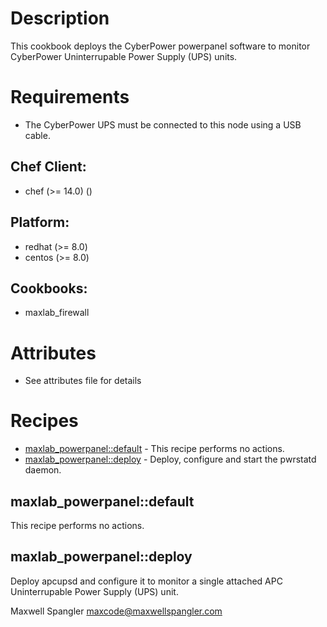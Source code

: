 # Description

This cookbook deploys the CyberPower powerpanel software to monitor CyberPower Uninterrupable Power Supply (UPS) units.

# Requirements

* The CyberPower UPS must be connected to this node using a USB cable.

## Chef Client:

* chef (>= 14.0) ()

## Platform:

* redhat (>= 8.0)
* centos (>= 8.0)

## Cookbooks:

* maxlab_firewall

# Attributes

* See attributes file for details

# Recipes

* [maxlab_powerpanel::default](##maxlab_default) - This recipe performs no actions.
* [maxlab_powerpanel::deploy](##maxlab_deploy) - Deploy, configure and start the pwrstatd daemon.

## maxlab_powerpanel::default

This recipe performs no actions.

## maxlab_powerpanel::deploy

Deploy apcupsd and configure it to monitor a single attached APC Uninterrupable Power Supply (UPS) unit.

Maxwell Spangler maxcode@maxwellspangler.com
